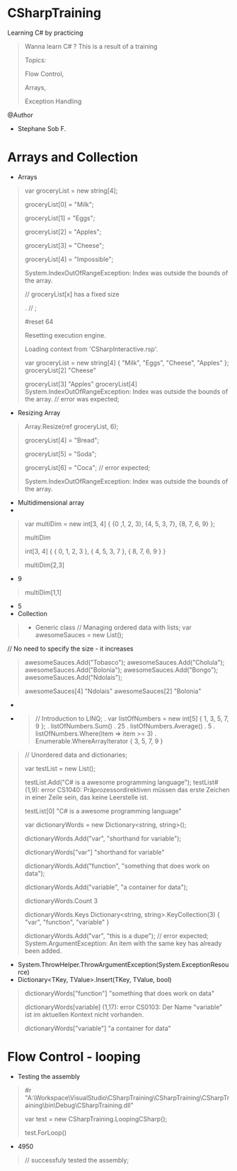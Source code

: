 # CSharpTraining

Learning C# by practicing


>
> Wanna learn C# ?
> This is a result of a training
> 
> Topics: 
> 
> Flow Control,
> 
> Arrays,
> 
> Exception Handling
>

@Author
- Stephane Sob F.


# Arrays and Collection
- Arrays
>
> var groceryList = new string[4];
> 
> groceryList[0] = "Milk";
> 
> groceryList[1] = "Eggs";
> 
> groceryList[2] = "Apples";
> 
> groceryList[3] = "Cheese";
> 
> groceryList[4] = "Impossible";
> 
> System.IndexOutOfRangeException: Index was outside the bounds of the array.
> 
> // groceryList[x] has a fixed size
> 
> . // ;
> 
> #reset 64
> 
> Resetting execution engine.
> 
> Loading context from 'CSharpInteractive.rsp'.
>
> var groceryList = new string[4] { "Milk", "Eggs", "Cheese", "Apples" };
> groceryList[2]
> "Cheese"
> 
> groceryList[3]
> "Apples"
> groceryList[4]
> System.IndexOutOfRangeException: Index was outside the bounds of the array.
> // error was expected;
> 
- Resizing Array
> 
> Array.Resize(ref groceryList, 6);
> 
> groceryList[4] = "Bread";
> 
> groceryList[5] = "Soda";
> 
> groceryList[6] = "Coca"; // error expected;
> 
> System.IndexOutOfRangeException: Index was outside the bounds of the array.
> 
- Multidimensional array
- 
>
>  var multiDim = new int[3, 4] {
> {0 ,1, 2, 3},
> {4, 5, 3, 7},
> {8, 7, 6, 9}
> };
> 
> multiDim
> 
> int[3, 4] { { 0, 1, 2, 3 }, { 4, 5, 3, 7 }, { 8, 7, 6, 9 } }
> 
> multiDim[2,3]
- 9
>
>  multiDim[1,1]
- 5
- Collection
> - Generic class
>  // Managing ordered data with lists;
> var awesomeSauces = new List<string>();
> 
// No need to specify the size - it increases 
> awesomeSauces.Add("Tobasco");
> awesomeSauces.Add("Cholula");
> awesomeSauces.Add("Bolonia");
> awesomeSauces.Add("Bongo");
> awesomeSauces.Add("Ndolais");
> 
> awesomeSauces[4]
"Ndolais"
> awesomeSauces[2]
"Bolonia"
> 
-
- > // Introduction to LINQ;
. var listOfNumbers = new int[5] { 1, 3, 5, 7, 9 };
. listOfNumbers.Sum()
. 25
. listOfNumbers.Average()
. 5
. listOfNumbers.Where(item => item >= 3)
. Enumerable.WhereArrayIterator<int> { 3, 5, 7, 9 }

> // Unordered data and dictionaries;
> 
> var testList = new List<string>();
> 
> testList.Add("C# is a awesome programming language");
testList#
(1,9): error CS1040: Präprozessordirektiven müssen das erste Zeichen in einer Zeile sein, das keine Leerstelle ist.
>
>  testList[0]
"C# is a awesome programming language"
>
>  var dictionaryWords = new Dictionary<string, string>();
> 
> dictionaryWords.Add("var", "shorthand for variable");
> 
> dictionaryWords["var"]
"shorthand for variable"
> 
> dictionaryWords.Add("function", "something that does work on data");
> 
> dictionaryWords.Add("variable", "a container for data");
> 
> dictionaryWords.Count
3
> 
> dictionaryWords.Keys
Dictionary<string, string>.KeyCollection(3) { "var", "function", "variable" }
> 
> dictionaryWords.Add("var", "this is a dupe"); // error expected;
System.ArgumentException: An item with the same key has already been added.
  + System.ThrowHelper.ThrowArgumentException(System.ExceptionResource)
  + Dictionary<TKey, TValue>.Insert(TKey, TValue, bool)
> 
> dictionaryWords["function"]
"something that does work on data"
> 
> dictionaryWords[variable]
(1,17): error CS0103: Der Name "variable" ist im aktuellen Kontext nicht vorhanden.
> 
> dictionaryWords["variable"]
"a container for data"
> 
# Flow Control - looping
  - Testing the assembly
>
>  #r "A:\Workspace\VisualStudio\CSharpTraining\CSharpTraining\CSharpTraining\bin\Debug\CSharpTraining.dll"
> 
> var test = new CSharpTraining.LoopingCSharp();
> 
> test.ForLoop()
- 4950
> 
> // successfuly tested the assembly;
>
